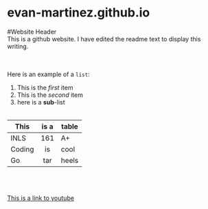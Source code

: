 # evan-martinez.github.io
#Website Header<br>
This is a github website. I have edited the readme text to display this writing.  
<br> <br>

Here is an example of a `list`: <br>

1. This is the *first* item
2. This is the *second* item
  3. here is a **sub**-list <br> <br>
  
| This          | is a          | table |
| ------------- |:-------------:| -----|
| INLS          | 161 | A+ |
|  Coding     | is      |   cool |
|  Go | tar    |    heels | 
<br> <br>

[This is a link to youtube](youtube.com) <br><br>



